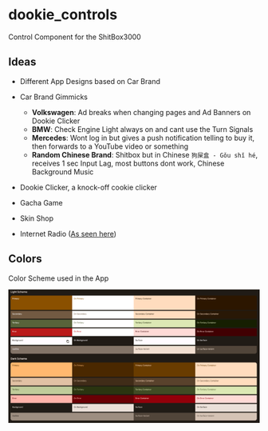 # dookie_controls

Control Component for the ShitBox3000

## Ideas
- Different App Designs based on Car Brand
- Car Brand Gimmicks
    - __Volkswagen__: Ad breaks when changing pages and Ad Banners on Dookie Clicker
    - __BMW__: Check Engine Light always on and cant use the Turn Signals
    - __Mercedes__: Wont log in but gives a push notification telling to buy it, then forwards to a YouTube video or something
    - __Random Chinese Brand__: Shitbox but in Chinese `狗屎盒 - Gǒu shǐ hé`, receives 1 sec Input Lag, most buttons dont work, Chinese Background Music

- Dookie Clicker, a knock-off cookie clicker  
- Gacha Game
- Skin Shop
- Internet Radio ([As seen here](https://pub.dev/packages/flutter_radio_player/example))


## Colors
Color Scheme used in the App

![Fortnite](assets/color_pallet.png)

